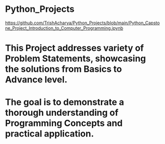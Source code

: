 # Python_Projects

https://github.com/TrishAcharya/Python_Projects/blob/main/Python_Capstone_Project_Introduction_to_Computer_Programming.ipynb

# This Project addresses variety of Problem Statements, showcasing the solutions from Basics to Advance level.
# The goal is to demonstrate a thorough understanding of Programming Concepts and practical application.

